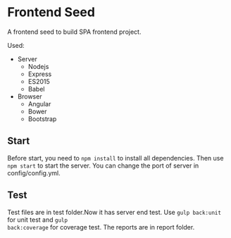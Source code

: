 # Frontend Seed

A frontend seed to build SPA frontend project.

Used:
+ Server
    * Nodejs
    * Express
    * ES2015
    * Babel
+ Browser
    * Angular
    * Bower
    * Bootstrap

## Start

Before start, you need to <code>npm install</code> to install all dependencies. Then use <code>npm start</code> to start the server. You can change the port of server in config/config.yml.

## Test

Test files are in test folder.Now it has server end test. Use <code>gulp back:unit</code> for unit test and <code>gulp back:coverage</code> for coverage test. The reports are in report folder.

